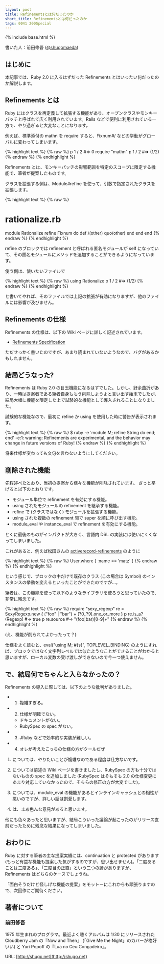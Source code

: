 ```yaml
---
layout: post
title: Refinementsとは何だったのか
short_title: Refinementsとは何だったのか
tags: 0041 200Special
---
```

{% include base.html %}


書いた人：前田修吾 ([@shugomaeda](https://twitter.com/shugomaeda))

## はじめに

本記事では、Ruby 2.0 に入るはずだった Refinements とはいったい何だったのか解説します。

## Refinements とは

Ruby にはクラスを再定義して拡張する機能があり、オープンクラスやモンキーパッチと呼ばれて広く利用されています。Rails などで便利に利用されている一方で、やり過ぎると大変なことになります。

例えば、標準添付の mathn を require すると、Fixnum#/ などの挙動がグローバルに変わってしまいます。

{% highlight text %}
{% raw %}
p 1 / 2 #=> 0
require "mathn"
p 1 / 2 #=> (1/2)
{% endraw %}
{% endhighlight %}


Refinements とは、モンキーパッチの影響範囲を特定のスコープに限定する機能で、筆者が提案したものです。

クラスを拡張する側は、Module#refine を使って、引数で指定されたクラスを拡張します。

{% highlight text %}
{% raw %}
# rationalize.rb
module Rationalize
  refine Fixnum do
    def /(other)
      quo(other)
    end
  end
end
{% endraw %}
{% endhighlight %}


refine のブロックでは refinement と呼ばれる匿名モジュールが self になっていて、その匿名モジュールにメソッドを追加することができるようになっています。

使う側は、使いたいファイルで

{% highlight text %}
{% raw %}
using Rationalize
p 1 / 2 #=> (1/2)
{% endraw %}
{% endhighlight %}


と書いてやれば、そのファイルでは上記の拡張が有効になりますが、他のファイルには影響が及びません。

## Refinements の仕様

Refinements の仕様は、以下の Wiki ページに詳しく記述されています。

* [Refinements Specification](https://bugs.ruby-lang.org/projects/ruby-trunk/wiki/RefinementsSpec)


ただせっかく書いたのですが、あまり読まれていないようなので、バグがあるかもしれません。

## 結局どうなった?

Refinements は Ruby 2.0 の目玉機能になるはずでした。しかし、紆余曲折があり、一時は提案者である筆者自身ももう削除しようよと言い出す始末でしたが、結局大幅に機能を限定した上で試験的な機能として導入されることになりました。

試験的な機能なので、最初に refine か using を使用した時に警告が表示されます。

{% highlight text %}
{% raw %}
$ ruby -e 'module M; refine String do end; end'
-e:1: warning: Refinements are experimental, and the behavior may change in future versions of Ruby!
{% endraw %}
{% endhighlight %}


将来仕様が変わっても文句を言わないようにしてください。

## 削除された機能

先程述べたとおり、当初の提案から様々な機能が削除されています。
ざっと挙げると以下のとおりです。

* モジュール単位で refinement を有効にする機能。
* using されたモジュールの refinement を継承する機能。
* refine で (クラスではなく) モジュールを拡張する機能。
* using された複数の refinement 間で super を順に呼び出す機能。
* module_eval や instance_eval で refinement を有効にする機能。


とくに最後のものがインパクトが大きく、言語内 DSL の実装には使いにくくなってしまいました。

これがあると、例えば松田さんの [activerecord-refinements](https://github.com/amatsuda/activerecord-refinements) のように

{% highlight text %}
{% raw %}
User.where { :name == 'matz' }
{% endraw %}
{% endhighlight %}


という感じで、ブロックの中だけで既存のクラス (この場合は Symbol) のインスタンスの挙動を変えるといったことができたのですが…。

筆者は、この機能を使って以下のようなライブラリを使ろうと思っていたので、非常に残念です。

{% highlight text %}
{% raw %}
require "sexy_regexp"
re = SexyRegexp.new { ("foo" | "bar") + (?0..?9).one_or_more }
p re.is_a?(Regexp) #=> true
p re.source #=> "(foo|bar)[0-9]+"
{% endraw %}
{% endhighlight %}


(え、機能が削られてよかったって？)

仕様をよく読むと、eval("using M; #{s}", TOPLEVEL_BINDING) のようにすれば、ブロックではなく文字列レベルでは似たようなことができることがわかると思いますが、ローカル変数の受け渡しができないので今一つ使えません。

## で、結局何でちゃんと入らなかったの？

Refinements の導入に際しては、以下のような批判がありました。

* 1. 複雑すぎる。
* 2. 仕様が明確でない。
  * ドキュメントがない。
  * RubySpec の spec がない。
* 3.  JRuby などで効率的な実装が難しい。
* 4. オレが考えたこっちの仕様の方がクールだぜ


1. については、やりたいことが複雑なのである程度は仕方ないです。

2. については前述の Wiki ページを書きましたし、RubySpec の方も十分ではないものの spec を追加しました (RubySpec はそもそも 2.0 の仕様変更にあまり対応していなかったので、そちらの修正の方が大変でした)。

3. については、module_eval の機能があるとインラインキャッシュとの相性が悪いのですが、詳しい話は割愛します。

4. は、まあ色んな意見があると思います。

他にも色々あったと思いますが、結局こういった議論が起こったのがリリース直前だったために残念な結果になってしまいました。

## おわりに

Ruby に対する筆者の主な提案実績には、continuation と protected があります (もっと有益な機能も提案した気がするのですが、思い出せません)。「二度あることは三度ある」、「三度目の正直」という二つの諺がありますが、 Refinements はどちらのケースでしょうね。

「面白そうだけど怪しげな機能の提案」をモットーにこれからも頑張りますので、次回作にご期待ください。

## 著者について

### 前田修吾

1975 年生まれのプログラマ。最近よく聴くアルバムは 1/30 にリリースされた Cloudberry Jam の『Now and Then』 (「Give Me the Night」のカバーが格好いい) と Yuri Popoff の『Lua no Ceu Congadeiro』。

URL: [http://shugo.net](http://shugo.net)


